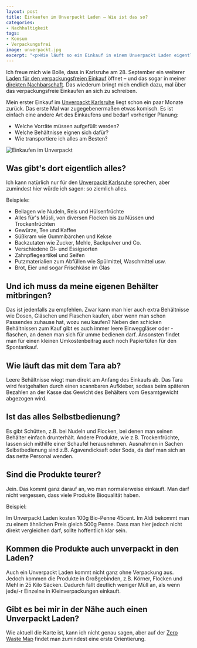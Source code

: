 ```yaml
---
layout: post
title: Einkaufen im Unverpackt Laden – Wie ist das so?
categories:
- Nachhaltigkeit
tags:
- Konsum
- Verpackungsfrei
image: unverpackt.jpg
excerpt: "<p>Wie läuft so ein Einkauf in einem Unverpackt Laden eigentlich ab? Was braucht man dafür so? Und was gibt's da alles?</p>"
---
```


Ich freue mich wie Bolle, dass in Karlsruhe am 28. September ein weiterer
[Laden für den verpackungsfreien Einkauf](http://www.tante-m-karlsruhe.de/)
öffnet – und das sogar in meiner [direkten Nachbarschaft](https://goo.gl/maps/xfZCz4Fta5B8o67p8).
Das wiederum bringt mich endlich dazu, mal über das verpackungsfreie Einkaufen
an sich zu schreiben.

Mein erster Einkauf im [Unverpackt Karlsruhe](http://www.unverpackt.de/) liegt
schon ein paar Monate zurück. Das erste Mal war zugegebenermaßen etwas komisch.
Es ist einfach eine andere Art des Einkaufens und bedarf vorheriger Planung:

* Welche Vorräte müssen aufgefüllt werden?
* Welche Behältnisse eignen sich dafür?
* Wie transportiere ich alles am Besten?

![Einkaufen im Unverpackt]({{site.baseurl}}/assets/img/posts/unverpackt.jpg)

## Was gibt's dort eigentlich alles?

Ich kann natürlich nur für den [Unverpackt Karlsruhe](http://www.unverpackt.de/)
sprechen, aber zumindest hier würde ich sagen: so ziemlich alles.

Beispiele:

* Beilagen wie Nudeln, Reis und Hülsenfrüchte
* Alles für's Müsli, von diversen Flocken bis zu Nüssen und Trockenfrüchten
* Gewürze, Tee und Kaffee
* Süßkram wie Gummibärchen und Kekse
* Backzutaten wie Zucker, Mehle, Backpulver und Co.
* Verschiedene Öl- und Essigsorten
* Zahnpflegeartikel und Seifen
* Putzmaterialien zum Abfüllen wie Spülmittel, Waschmittel usw.
* Brot, Eier und sogar Frischkäse im Glas

## Und ich muss da meine eigenen Behälter mitbringen?

Das ist jedenfalls zu empfehlen. Zwar kann man hier auch extra Behältnisse wie
Dosen, Gläschen und Flaschen kaufen, aber wenn man schon Passendes zuhause hat,
wozu neu kaufen? Neben den schicken Behältnissen zum Kauf gibt es auch immer
leere Einweggläser oder -flaschen, an denen man sich für umme bedienen darf.
Ansonsten findet man für einen kleinen Umkostenbeitrag auch noch Papiertüten für
den Spontankauf.

## Wie läuft das mit dem Tara ab?

Leere Behältnisse wiegt man direkt am Anfang des Einkaufs ab. Das Tara wird
festgehalten durch einen scannbaren Aufkleber, sodass beim späteren Bezahlen an
der Kasse das Gewicht des Behälters vom Gesamtgewicht abgezogen wird.

## Ist das alles Selbstbedienung?

Es gibt Schütten, z.B. bei Nudeln und Flocken, bei denen man seinen Behälter
einfach drunterhält. Andere Produkte, wie z.B. Trockenfrüchte, lassen sich
mithilfe einer Schaufel herausnehmen. Ausnahmen in Sachen Selbstbedienung sind
z.B. Agavendicksaft oder Soda, da darf man sich an das nette Personal wenden.

## Sind die Produkte teurer?

Jein. Das kommt ganz darauf an, wo man normalerweise einkauft. Man darf nicht
vergessen, dass viele Produkte Bioqualität haben.

Beispiel:

Im Unverpackt Laden kosten 100g Bio-Penne 45cent. Im Aldi bekommt man zu einem
ähnlichen Preis gleich 500g Penne. Dass man hier jedoch nicht direkt vergleichen
darf, sollte hoffentlich klar sein.

## Kommen die Produkte auch unverpackt in den Laden?

Auch ein Unverpackt Laden kommt nicht ganz ohne Verpackung aus. Jedoch kommen
die Produkte in Großgebinden, z.B. Körner, Flocken und Mehl in 25 Kilo Säcken.
Dadurch fällt deutlich weniger Müll an, als wenn jede/-r Einzelne in
Kleinverpackungen einkauft.

## Gibt es bei mir in der Nähe auch einen Unverpackt Laden?

Wie aktuell die Karte ist, kann ich nicht genau sagen, aber auf der
[Zero Waste Map](https://zerowastemap.org/de/) findet man zumindest eine erste
Orientierung.
